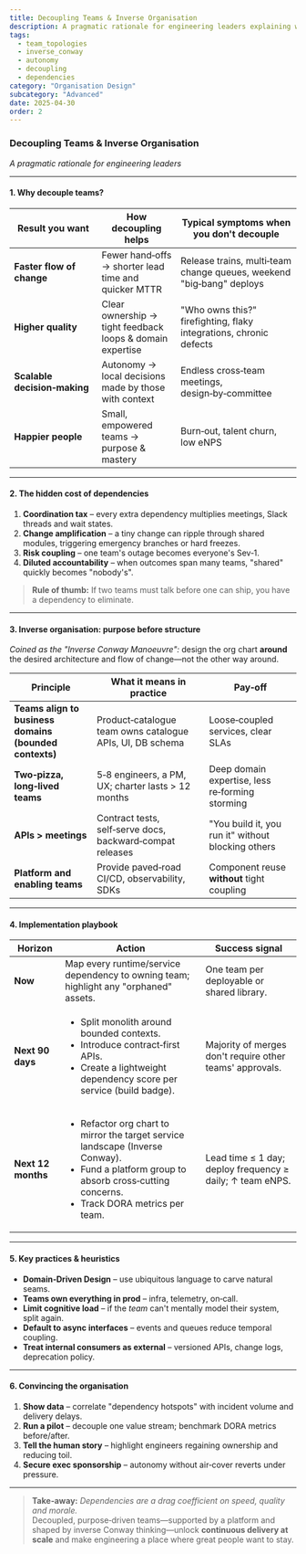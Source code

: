 ```yaml
---
title: Decoupling Teams & Inverse Organisation
description: A pragmatic rationale for engineering leaders explaining why decoupling teams, removing dependencies, and designing inverse organisations boosts flow, quality, and autonomy.
tags:
  - team_topologies
  - inverse_conway
  - autonomy
  - decoupling
  - dependencies
category: "Organisation Design"
subcategory: "Advanced"
date: 2025-04-30
order: 2
---
```


### Decoupling Teams & Inverse Organisation  
*A pragmatic rationale for engineering leaders*

---

#### 1. Why decouple teams?

| Result you want | How decoupling helps | Typical symptoms when you **don't** decouple |
|-----------------|----------------------|----------------------------------------------|
| **Faster flow of change** | Fewer hand‑offs → shorter lead time and quicker MTTR | Release trains, multi‑team change queues, weekend "big‑bang" deploys |
| **Higher quality** | Clear ownership → tight feedback loops & domain expertise | "Who owns this?" firefighting, flaky integrations, chronic defects |
| **Scalable decision‑making** | Autonomy → local decisions made by those with context | Endless cross‑team meetings, design‑by‑committee |
| **Happier people** | Small, empowered teams → purpose & mastery | Burn‑out, talent churn, low eNPS |

---

#### 2. The hidden cost of dependencies  

1. **Coordination tax** – every extra dependency multiplies meetings, Slack threads and wait states.  
2. **Change amplification** – a tiny change can ripple through shared modules, triggering emergency branches or hard freezes.  
3. **Risk coupling** – one team's outage becomes everyone's Sev‑1.  
4. **Diluted accountability** – when outcomes span many teams, "shared" quickly becomes "nobody's".  

> **Rule of thumb:** If two teams must talk before one can ship, you have a dependency to eliminate.

---

#### 3. Inverse organisation: purpose before structure  

*Coined as the "Inverse Conway Manoeuvre":* design the org chart **around** the desired architecture and flow of change—not the other way around.

| Principle | What it means in practice | Pay‑off |
|-----------|---------------------------|---------|
| **Teams align to business domains (bounded contexts)** | Product‑catalogue team owns catalogue APIs, UI, DB schema | Loose‑coupled services, clear SLAs |
| **Two‑pizza, long‑lived teams** | 5‑8 engineers, a PM, UX; charter lasts > 12 months | Deep domain expertise, less re‑forming storming |
| **APIs > meetings** | Contract tests, self‑serve docs, backward‑compat releases | "You build it, you run it" without blocking others |
| **Platform and enabling teams** | Provide paved‑road CI/CD, observability, SDKs | Component reuse **without** tight coupling |

---

#### 4. Implementation playbook  

| Horizon | Action | Success signal |
|---------|--------|----------------|
| **Now** | Map every runtime/service dependency to owning team; highlight any "orphaned" assets. | One team per deployable or shared library. |
| **Next 90 days** | <ul><li>Split monolith around bounded contexts.</li><li>Introduce contract‑first APIs.</li><li>Create a lightweight dependency score per service (build badge).</li></ul> | Majority of merges don't require other teams' approvals. |
| **Next 12 months** | <ul><li>Refactor org chart to mirror the target service landscape (Inverse Conway).</li><li>Fund a platform group to absorb cross‑cutting concerns.</li><li>Track DORA metrics per team.</li></ul> | Lead time ≤ 1 day; deploy frequency ≥ daily; ↑ team eNPS. |

---

#### 5. Key practices & heuristics  

* **Domain‑Driven Design** – use ubiquitous language to carve natural seams.  
* **Teams own everything in prod** – infra, telemetry, on‑call.  
* **Limit cognitive load** – if the *team* can't mentally model their system, split again.  
* **Default to async interfaces** – events and queues reduce temporal coupling.  
* **Treat internal consumers as external** – versioned APIs, change logs, deprecation policy.  

---

#### 6. Convincing the organisation  

1. **Show data** – correlate "dependency hotspots" with incident volume and delivery delays.  
2. **Run a pilot** – decouple one value stream; benchmark DORA metrics before/after.  
3. **Tell the human story** – highlight engineers regaining ownership and reducing toil.  
4. **Secure exec sponsorship** – autonomy without air‑cover reverts under pressure.  

---

> **Take‑away:** *Dependencies are a drag coefficient on speed, quality and morale.*  
> Decoupled, purpose‑driven teams—supported by a platform and shaped by inverse Conway thinking—unlock **continuous delivery at scale** and make engineering a place where great people want to stay.
